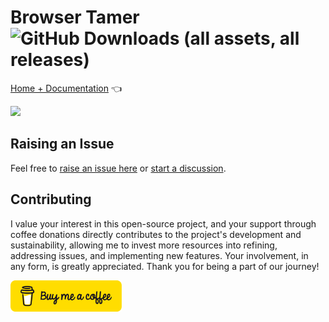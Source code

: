 # Browser Tamer ![GitHub Downloads (all assets, all releases)](https://img.shields.io/github/downloads/aloneguid/bt/total)

[Home + Documentation](https://www.aloneguid.uk/projects/bt/) 👈

[![](https://www.aloneguid.uk/projects/bt/one.png)](https://www.aloneguid.uk/projects/bt/)


## Raising an Issue

Feel free to [raise an issue here](https://github.com/aloneguid/bt/issues/new) or [start a discussion](https://github.com/aloneguid/bt/discussions/new/choose).

## Contributing

I value your interest in this open-source project, and your support through coffee donations directly contributes to the project's development and sustainability, allowing me to invest more resources into refining, addressing issues, and implementing new features. Your involvement, in any form, is greatly appreciated. Thank you for being a part of our journey!

<a href="https://www.buymeacoffee.com/alonecoffee" target="_blank"><img height="50" src="bmc-button.svg" /></a>

